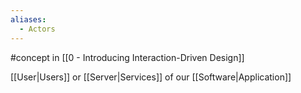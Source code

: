 ```yaml
---
aliases:
  - Actors
---
```


#concept in [[0 - Introducing Interaction-Driven Design]]

[[User|Users]] or [[Server|Services]] of our [[Software|Application]]
